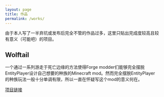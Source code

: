 ```yaml
---
layout: page
title: 作品
permalink: /works/
---
```


由于本人写了一半弃坑或发布后完全不管的作品过多，这里只贴出完成度较高且较有意义（可能吧）的项目。

<!--
## Global Illumination for Minecraft

Minecraft全局光照原理，一本讲述Minecraft中的全局光照应该是怎样的以及该如何实现的书，可以当作光线追踪的入门书（阅读门槛超低，大概）。

[项目链接](/assets/articles/global-illumination-for-minecraft)

## Algebra

以书的形式书写的学习笔记，线性代数和抽象代数混着讲。

[项目链接](/assets/articles/algebra/)

## Calculus

以书的形式书写的学习笔记，主要讲述抽象空间上的测度和积分，同时也把一元微积分、多元微积分作为一种特殊情况讲述。

[项目链接](/assets/articles/calculus/)
-->

## Wolftail

一个通过一系列游走于死亡边缘的方法使得Forge modder们能够完全摆脱EntityPlayer设计自己想要的种族的Minecraft mod。然而完全摆脱EntityPlayer的种族玩法一般十分单调有限，所以一直在怀疑写这个mod的意义何在。

[项目链接](https://github.com/crow02531/Wolftail)
